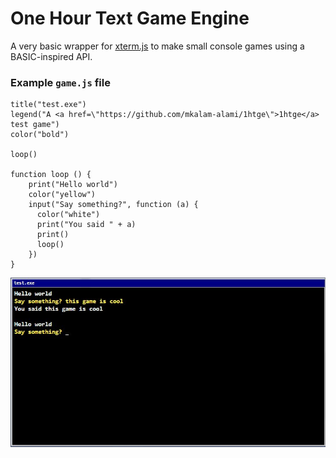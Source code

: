 # One Hour Text Game Engine

A very basic wrapper for [xterm.js](https://xtermjs.org/) to make small console games using a BASIC-inspired API.

### Example `game.js` file

```
title("test.exe")
legend("A <a href=\"https://github.com/mkalam-alami/1htge\">1htge</a> test game")
color("bold")

loop()

function loop () {
    print("Hello world")
    color("yellow")
    input("Say something?", function (a) {
      color("white")
      print("You said " + a)
      print()
      loop()
    })
}
```

![](https://raw.githubusercontent.com/mkalam-alami/1htge/master/assets/1htge-readme.jpg)
